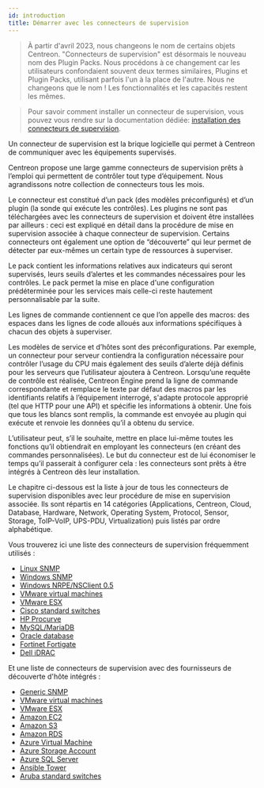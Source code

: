 ```yaml
---
id: introduction
title: Démarrer avec les connecteurs de supervision
---
```


> À partir d'avril 2023, nous changeons le nom de certains objets Centreon. "Connecteurs de supervision" est désormais le nouveau nom des Plugin Packs. Nous procédons à ce changement car les utilisateurs confondaient souvent deux termes similaires, Plugins et Plugin Packs, utilisant parfois l'un à la place de l'autre. Nous ne changeons que le nom ! Les fonctionnalités et les capacités restent les mêmes.

> Pour savoir comment installer un connecteur de supervision, vous pouvez vous rendre sur la documentation dédiée: 
> [installation des connecteurs de supervision](/docs/monitoring/pluginpacks).

Un connecteur de supervision est la brique logicielle qui permet à Centreon de communiquer avec les équipements supervisés.

Centreon propose une large gamme connecteurs de supervision prêts à l’emploi qui permettent de contrôler tout type d’équipement. Nous agrandissons notre collection de connecteurs tous les mois.

Le connecteur est constitué d’un pack (des modèles préconfigurés) et d’un plugin (la sonde qui exécute les contrôles). Les plugins ne sont pas téléchargées avec les connecteurs de supervision et doivent être installées par ailleurs : ceci est expliqué en détail dans la procédure de mise en supervision associée à chaque connecteur de supervision.
Certains connecteurs ont également une option de “découverte” qui leur permet de détecter par eux-mêmes un certain type de ressources à superviser.

Le pack contient les informations relatives aux indicateurs qui seront supervisés, leurs seuils d’alertes et les commandes nécessaires pour les contrôles. Le pack permet la mise en place d'une configuration prédéterminée pour les services mais celle-ci reste hautement personnalisable par la suite. 


Les lignes de commande contiennent ce que l’on appelle des macros: des espaces dans les lignes de code alloués aux informations spécifiques à chacun des objets à superviser. 

Les modèles de service et d’hôtes sont des préconfigurations. Par exemple, un connecteur pour serveur contiendra la configuration nécessaire pour contrôler l’usage du CPU mais également des seuils d’alerte déjà définis pour les serveurs que l’utilisateur ajoutera à Centreon.
Lorsqu’une requête de contrôle est réalisée, Centreon Engine prend la ligne de commande correspondante et remplace le texte par défaut des macros par les identifiants relatifs à l’équipement interrogé, s'adapte protocole approprié (tel que HTTP pour une API) et spécifie les informations à obtenir. Une fois que tous les blancs sont remplis, la commande est envoyée au plugin qui exécute et renvoie les données qu’il a obtenu du service.


L’utilisateur peut, s’il le souhaite, mettre en place lui-même toutes les fonctions qu’il obtiendrait en employant les connecteurs (en créant des commandes personnalisées). Le but du connecteur est de lui économiser le temps qu’il passerait à configurer cela : les connecteurs sont prêts à être intégrés à Centreon dès leur installation.


Le chapitre ci-dessous est la liste à jour de tous les connecteurs de supervision disponibles
avec leur procédure de mise en supervision associée. Ils sont répartis en 14
catégories (Applications, Centreon, Cloud, Database, Hardware, Network,
Operating System, Protocol, Sensor, Storage, ToIP-VoIP, UPS-PDU,
Virtualization) puis listés par ordre alphabétique.

Vous trouverez ici une liste des connecteurs de supervision fréquemment utilisés :

  - [Linux SNMP](../procedures/operatingsystems-linux-snmp.md)
  - [Windows SNMP](../procedures/operatingsystems-windows-snmp.md)
  - [Windows NRPE/NSClient 0.5](../procedures/operatingsystems-windows-nsclient-05-nrpe.md)
  - [VMware virtual machines](../procedures/virtualization-vmware2-vm.md)
  - [VMware ESX](../procedures/virtualization-vmware2-esx.md)
  - [Cisco standard switches](../procedures/network-cisco-standard-snmp.md)
  - [HP Procurve](../procedures/network-switchs-hp-procurve-snmp.md)
  - [MySQL/MariaDB](../procedures/applications-databases-mysql.md)
  - [Oracle database](../procedures/applications-databases-oracle.md)
  - [Fortinet Fortigate](../procedures/network-firewalls-fortinet-fortigate-snmp.md)
  - [Dell iDRAC](../procedures/hardware-servers-dell-idrac-snmp.md)

Et une liste de connecteurs de supervision avec des fournisseurs de découverte d'hôte
intégrés :

  - [Generic SNMP](../procedures/applications-protocol-snmp.md)
  - [VMware virtual machines](../procedures/virtualization-vmware2-vm.md)
  - [VMware ESX](../procedures/virtualization-vmware2-esx.md)
  - [Amazon EC2](../procedures/cloud-aws-ec2.md)
  - [Amazon S3](../procedures/cloud-aws-s3.md)
  - [Amazon RDS](../procedures/cloud-aws-rds.md)
  - [Azure Virtual Machine](../procedures/cloud-azure-compute-virtualmachine.md)
  - [Azure Storage Account](../procedures/cloud-azure-storage-storageaccount.md)
  - [Azure SQL Server](../procedures/cloud-azure-database-sqlserver.md)
  - [Ansible Tower](../procedures/applications-ansible-tower.md)
  - [Aruba standard switches](../procedures/network-switchs-aruba-standard-snmp.md)
